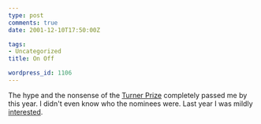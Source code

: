 ```yaml
---
type: post
comments: true
date: 2001-12-10T17:50:00Z

tags:
- Uncategorized
title: On Off

wordpress_id: 1106
---
```


The hype and the nonsense of the [Turner Prize](http://www.channel4.co.uk/turner/MartinCreedMain.htm) completely passed me by this year. I didn't even know who the nominees were. Last year I was mildly [interested](http://www.ballofstringtheory.com/index.shtml?archive/2000_11_01_archive.html?#turner).
  


